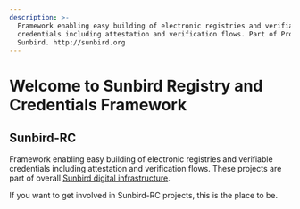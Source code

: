 ```yaml
---
description: >-
  Framework enabling easy building of electronic registries and verifiable
  credentials including attestation and verification flows. Part of Project
  Sunbird. http://sunbird.org
---
```


# Welcome to Sunbird Registry and Credentials Framework

## Sunbird-RC

Framework enabling easy building of electronic registries and verifiable credentials including attestation and verification flows. These projects are part of overall [Sunbird digital infrastructure](https://sunbird.org/). 

If you want to get involved in Sunbird-RC projects, this is the place to be.

## 


